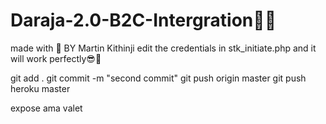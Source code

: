# Daraja-2.0-B2C-Intergration👨‍💻
made with 💖 BY Martin Kithinji
edit the credentials in stk_initiate.php and it will work perfectly😎🌈

git add .
git commit -m "second commit"
git push origin master
git push heroku master

expose ama valet
